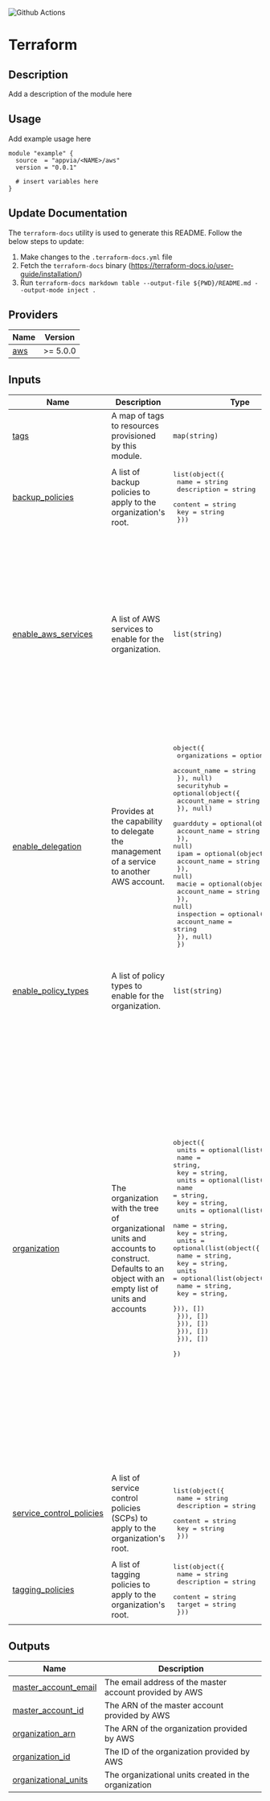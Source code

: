 ![Github Actions](../../actions/workflows/terraform.yml/badge.svg)

# Terraform <NAME>

## Description

Add a description of the module here

## Usage

Add example usage here

```hcl
module "example" {
  source  = "appvia/<NAME>/aws"
  version = "0.0.1"

  # insert variables here
}
```

## Update Documentation

The `terraform-docs` utility is used to generate this README. Follow the below steps to update:

1. Make changes to the `.terraform-docs.yml` file
2. Fetch the `terraform-docs` binary (https://terraform-docs.io/user-guide/installation/)
3. Run `terraform-docs markdown table --output-file ${PWD}/README.md --output-mode inject .`

<!-- BEGIN_TF_DOCS -->
## Providers

| Name | Version |
|------|---------|
| <a name="provider_aws"></a> [aws](#provider\_aws) | >= 5.0.0 |

## Inputs

| Name | Description | Type | Default | Required |
|------|-------------|------|---------|:--------:|
| <a name="input_tags"></a> [tags](#input\_tags) | A map of tags to resources provisioned by this module. | `map(string)` | n/a | yes |
| <a name="input_backup_policies"></a> [backup\_policies](#input\_backup\_policies) | A list of backup policies to apply to the organization's root. | <pre>list(object({<br/>    name        = string<br/>    description = string<br/>    content     = string<br/>    key         = string<br/>  }))</pre> | `[]` | no |
| <a name="input_enable_aws_services"></a> [enable\_aws\_services](#input\_enable\_aws\_services) | A list of AWS services to enable for the organization. | `list(string)` | <pre>[<br/>  "access-analyzer.amazonaws.com",<br/>  "account.amazonaws.com",<br/>  "cloudtrail.amazonaws.com",<br/>  "compute-optimizer.amazonaws.com",<br/>  "config-multiaccountsetup.amazonaws.com",<br/>  "config.amazonaws.com",<br/>  "controltower.amazonaws.com",<br/>  "cost-optimization-hub.bcm.amazonaws.com",<br/>  "guardduty.amazonaws.com",<br/>  "ram.amazonaws.com",<br/>  "securityhub.amazonaws.com",<br/>  "servicequotas.amazonaws.com",<br/>  "sso.amazonaws.com",<br/>  "tagpolicies.tag.amazonaws.com"<br/>]</pre> | no |
| <a name="input_enable_delegation"></a> [enable\_delegation](#input\_enable\_delegation) | Provides at the capability to delegate the management of a service to another AWS account. | <pre>object({<br/>    organizations = optional(object({<br/>      account_name = string<br/>    }), null)<br/>    securityhub = optional(object({<br/>      account_name = string<br/>    }), null)<br/>    guardduty = optional(object({<br/>      account_name = string<br/>    }), null)<br/>    ipam = optional(object({<br/>      account_name = string<br/>    }), null)<br/>    macie = optional(object({<br/>      account_name = string<br/>    }), null)<br/>    inspection = optional(object({<br/>      account_name = string<br/>    }), null)<br/>  })</pre> | <pre>{<br/>  "guardduty": null,<br/>  "inspection": null,<br/>  "ipam": null,<br/>  "macie": null,<br/>  "organizations": null,<br/>  "securityhub": null<br/>}</pre> | no |
| <a name="input_enable_policy_types"></a> [enable\_policy\_types](#input\_enable\_policy\_types) | A list of policy types to enable for the organization. | `list(string)` | <pre>[<br/>  "AISERVICES_OPT_OUT_POLICY",<br/>  "BACKUP_POLICY",<br/>  "SERVICE_CONTROL_POLICY",<br/>  "TAG_POLICY"<br/>]</pre> | no |
| <a name="input_organization"></a> [organization](#input\_organization) | The organization with the tree of organizational units and accounts to construct. Defaults to an object with an empty list of units and accounts | <pre>object({<br/>    units = optional(list(object({<br/>      name = string,<br/>      key  = string,<br/>      units = optional(list(object({<br/>        name = string,<br/>        key  = string,<br/>        units = optional(list(object({<br/>          name = string,<br/>          key  = string,<br/>          units = optional(list(object({<br/>            name = string,<br/>            key  = string,<br/>            units = optional(list(object({<br/>              name = string,<br/>              key  = string,<br/>            })), [])<br/>          })), [])<br/>        })), [])<br/>      })), [])<br/>    })), [])<br/>  })</pre> | <pre>{<br/>  "units": [<br/>    {<br/>      "key": "infrastructure",<br/>      "name": "Infrastructure"<br/>    },<br/>    {<br/>      "key": "security",<br/>      "name": "Security"<br/>    },<br/>    {<br/>      "key": "transitional",<br/>      "name": "Transitional"<br/>    },<br/>    {<br/>      "key": "suspended",<br/>      "name": "Suspended"<br/>    },<br/>    {<br/>      "key": "graveyard",<br/>      "name": "Graveyard"<br/>    },<br/>    {<br/>      "key": "deployments",<br/>      "name": "Deployments"<br/>    },<br/>    {<br/>      "key": "sandbox",<br/>      "name": "Sandbox"<br/>    },<br/>    {<br/>      "key": "workloads",<br/>      "name": "Workloads",<br/>      "units": [<br/>        {<br/>          "key": "workloads/development",<br/>          "name": "Development"<br/>        },<br/>        {<br/>          "key": "workloads/production",<br/>          "name": "Production"<br/>        }<br/>      ]<br/>    }<br/>  ]<br/>}</pre> | no |
| <a name="input_service_control_policies"></a> [service\_control\_policies](#input\_service\_control\_policies) | A list of service control policies (SCPs) to apply to the organization's root. | <pre>list(object({<br/>    name        = string<br/>    description = string<br/>    content     = string<br/>    key         = string<br/>  }))</pre> | `[]` | no |
| <a name="input_tagging_policies"></a> [tagging\_policies](#input\_tagging\_policies) | A list of tagging policies to apply to the organization's root. | <pre>list(object({<br/>    name        = string<br/>    description = string<br/>    content     = string<br/>    target      = string<br/>  }))</pre> | `[]` | no |

## Outputs

| Name | Description |
|------|-------------|
| <a name="output_master_account_email"></a> [master\_account\_email](#output\_master\_account\_email) | The email address of the master account provided by AWS |
| <a name="output_master_account_id"></a> [master\_account\_id](#output\_master\_account\_id) | The ARN of the master account provided by AWS |
| <a name="output_organization_arn"></a> [organization\_arn](#output\_organization\_arn) | The ARN of the organization provided by AWS |
| <a name="output_organization_id"></a> [organization\_id](#output\_organization\_id) | The ID of the organization provided by AWS |
| <a name="output_organizational_units"></a> [organizational\_units](#output\_organizational\_units) | The organizational units created in the organization |
<!-- END_TF_DOCS -->
